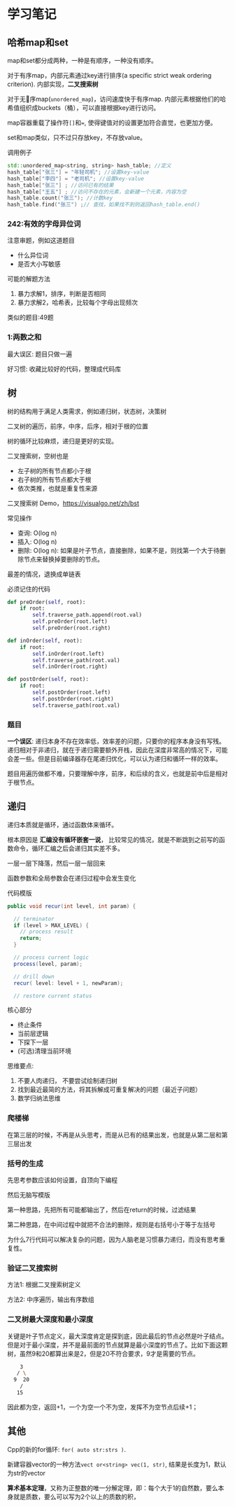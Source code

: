 # 学习笔记

## 哈希map和set

map和set都分成两种，一种是有顺序，一种没有顺序。

对于有序map，内部元素通过key进行排序(a specific strict weak ordering criterion). 内部实现，**二叉搜索树**

对于无序map(`unordered_map`)，访问速度快于有序map. 内部元素根据他们的哈希值组织成buckets（桶），可以直接根据key进行访问。

map容器重载了操作符`[]`和`=`, 使得键值对的设置更加符合直觉，也更加方便。

set和map类似，只不过只存放key，不存放value。

调用例子

```cpp
std::unordered_map<string, string> hash_table; //定义
hash_table["张三"] = "年轻司机"; //设置key-value
hash_table["李四"] = "老司机"; //设置key-value
hash_table["张三"] ; //访问已有的结果
hash_table["王五"] ; //访问不存在的元素，会新建一个元素，内容为空
hash_table.count("张三"); //计数key
hash_table.find("张三") ;// 查找，如果找不到则返回hash_table.end()
```

### 242:有效的字母异位词

注意审题，例如这道题目

- 什么异位词
- 是否大小写敏感

可能的解题方法

1. 暴力求解1，排序，判断是否相同
1. 暴力求解2，哈希表，比较每个字母出现频次

类似的题目:49题

### 1:两数之和

最大误区: 题目只做一遍

好习惯: 收藏比较好的代码，整理成代码库

## 树

树的结构用于满足人类需求，例如递归树，状态树，决策树

二叉树的遍历，前序，中序，后序，相对于根的位置

树的循环比较麻烦，递归是更好的实现。

二叉搜索树，空树也是

- 左子树的所有节点都小于根
- 右子树的所有节点都大于根
- 依次类推，也就是重复性来源

二叉搜索树 Demo，<https://visualgo.net/zh/bst>

常见操作

- 查询: O(log n)
- 插入: O(log n)
- 删除: O(log n): 如果是叶子节点，直接删除，如果不是，则找第一个大于待删除节点来替换掉要删除的节点。

最差的情况，退换成单链表

必须记住的代码

```python
def preOrder(self, root):
    if root:
        self.traverse_path.append(root.val)
        self.preOrder(root.left)
        self.preOrder(root.right)

def inOrder(self, root):
    if root:
        self.inOrder(root.left)
        self.traverse_path(root.val)
        self.inOrder(root.right)

def postOrder(self, root):
    if root:
        self.postOrder(root.left)
        self.postOrder(root.right)
        self.traverse_path(root.val)
```

### 题目

**一个误区**: 递归本身不存在效率低，效率差的问题，只要你的程序本身没有写残。递归相对于非递归，就在于递归需要额外开栈，因此在深度非常高的情况下，可能会差一些。但是目前编译器存在尾递归优化，可以认为递归和循环一样的效率。

题目用遍历做都不难，只要理解中序，前序，和后续的含义，也就是前中后是相对于根节点。

## 递归

递归本质就是循环，通过函数体来循环。

根本原因是 **汇编没有循环嵌套一说**， 比较常见的情况，就是不断跳到之前写的函数命令，循环汇编之后会递归其实差不多。

一层一层下降落，然后一层一层回来

函数参数和全局参数会在递归过程中会发生变化

代码模版

```java
public void recur(int level, int param) {

  // terminator
  if (level > MAX_LEVEL) {
    // process result
    return;
  }

  // process current logic
  process(level, param);

  // drill down
  recur( level: level + 1, newParam);

  // restore current status
 ```

核心部分

- 终止条件
- 当前层逻辑
- 下探下一层
- (可选)清理当前环境

思维要点:

1. 不要人肉递归， 不要尝试绘制递归树
1. 找到最近最简的方法，将其拆解成可重复解决的问题（最近子问题）
1. 数学归纳法思维

### 爬楼梯

在第三层的时候，不再是从头思考，而是从已有的结果出发，也就是从第二层和第三层出发

### 括号的生成

先思考参数应该如何设置，自顶向下编程

然后无脑写模版

第一种思路，先把所有可能都输出了，然后在return的时候，过滤结果

第二种思路，在中间过程中就把不合法的删除，规则是右括号小于等于左括号

为什么7行代码可以解决复杂的问题，因为人脑老是习惯暴力递归，而没有思考重复性。

### 验证二叉搜索树

方法1: 根据二叉搜索树定义

方法2: 中序遍历，输出有序数组

### 二叉树最大深度和最小深度

关键是叶子节点定义，最大深度肯定是探到底，因此最后的节点必然是叶子结点。但是对于最小深度，并不是最前面的节点就算是最小深度的节点了。比如下面这颗树，虽然9和20都算出来是2，但是20不符合要求，9才是需要的节点。

```bash
    3
   / \
  9  20
    /
   15
````

因此都为空，返回+1，一个为空一个不为空，发挥不为空节点后续+1；

## 其他

Cpp的新的for循环: `for( auto str:strs )`.

新建容器vector的一种方法`vect or<string> vec(1, str)`, 结果是长度为1，默认为str的vector

**算术基本定理**，又称为正整数的唯一分解定理，即：每个大于1的自然数，要么本身就是质数，要么可以写为2个以上的质数的积，
